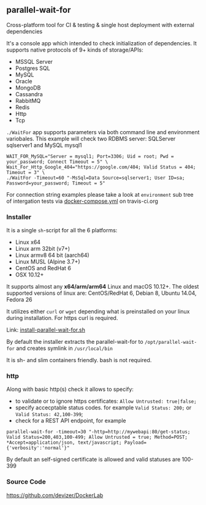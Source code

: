 ## parallel-wait-for
Cross-platform tool for CI &amp; testing & single host deployment with external dependencies

It's a console app which intended to check initialization of dependencies. It supports native protocols of 9+ kinds of storage/APIs:
* MSSQL Server
* Postgres SQL
* MySQL
* Oracle
* MongoDB
* Cassandra
* RabbitMQ
* Redis
* Http
* Tcp

`./WaitFor` app supports parameters via both command line and environment variobales. 
This example will check two RDBMS server: SQLServer sqlserver1 and MySQL mysql1

```
WAIT_FOR_MySQL="Server = mysql1; Port=3306; Uid = root; Pwd = your_password; Connect Timeout = 5" \
Wait_For_Http_Google_404="https://google.com/404; Valid Status = 404; Timeout = 3" \
./WaitFor -Timeout=60 "-MsSql=Data Source=sqlserver1; User ID=sa; Password=your_password; Timeout = 5"
```

For connection string examples please take a look at `environment` sub tree of intergation tests via [docker-compose.yml](https://github.com/devizer/DockerLab/blob/master/compose/docker-compose.yml) on travis-ci.org

### Installer 
It is a single `sh`-script for all the 6 platforms:
* Linux x64
* Linux arm 32bit (v7+)
* Linux armv8 64 bit (aarch64)
* Linux MUSL (Alpine 3.7+)
* CentOS and RedHat 6
* OSX 10.12+

It supports almost any **x64/arm/arm64** Linux and macOS 10.12+. The oldest supported versions of linux are: CentOS/RedHat 6, Debian 8, Ubuntu 14.04, Fedora 26

It utilizes either `curl` or `wget` depending what is preinstalled on your linux during installation. For https curl is required.

Link: [install-parallel-wait-for.sh](https://raw.githubusercontent.com/devizer/parallel-wait-for/master/install-parallel-wait-for.sh)

By default the installer extracts the parallel-wait-for to `/opt/parallel-wait-for` and creates symlink in `/usr/local/bin`

It is sh- and slim containers friendly. bash is not required.

### http
Along with basic http(s) check it allows to specify:
* to validate or to ignore https certificates: `Allow Untrusted: true|false;`
* specify accecptable status codes. for example `Valid Status: 200;` or `Valid Status: 42,100-399`;
* check for a REST API endpoint, for example
```
parallel-wait-for -timeout=30 "-http=http://mywebapi:80/get-status; Valid Status=200,403,100-499; Allow Untrusted = true; Method=POST; *Accept=application/json, text/javascript; Payload={'verbosity':'normal'}"
```

By default an self-signed certificate is allowed and valid statuses are 100-399

### Source Code
https://github.com/devizer/DockerLab
